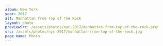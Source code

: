 ```yaml
---
album: New York
year: 2017
alt: Manhattan from Top of The Rock
layout: photo
previewSrc: /assets/photos/nyc-2017/manhattan-from-top-of-the-rock-preview.jpg
src: /assets/photos/nyc-2017/manhattan-from-top-of-the-rock.jpg
page_name: Photo
---
```

